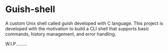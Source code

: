 # Guish-shell
A custom Unix shell called guish developed with C language. This project is developed with the motivation to build a CLI shell that supports basic commands, history management, and error handling.




W.I.P.........
